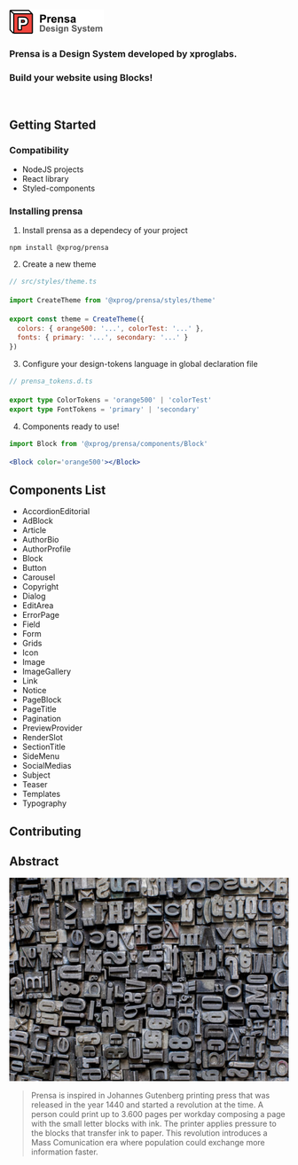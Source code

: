 
<br/>

![Prensa Logo](./public/prensaLogo.png)

### Prensa is a Design System developed by xproglabs.
### Build your website using Blocks!

<br/>

## Getting Started

### Compatibility
- NodeJS projects
- React library
- Styled-components

### Installing prensa

1. Install prensa as a dependecy of your project
```shell
npm install @xprog/prensa
```

2. Create a new theme
```jsx
// src/styles/theme.ts

import CreateTheme from '@xprog/prensa/styles/theme'

export const theme = CreateTheme({
  colors: { orange500: '...', colorTest: '...' },
  fonts: { primary: '...', secondary: '...' }
})
```

3. Configure your design-tokens language in global declaration file
```ts
// prensa_tokens.d.ts

export type ColorTokens = 'orange500' | 'colorTest' 
export type FontTokens = 'primary' | 'secondary'
```

4. Components ready to use!
```jsx
import Block from '@xprog/prensa/components/Block'

<Block color='orange500'></Block>
```

## Components List
- AccordionEditorial
- AdBlock
- Article
- AuthorBio
- AuthorProfile
- Block
- Button
- Carousel
- Copyright
- Dialog
- EditArea
- ErrorPage
- Field
- Form
- Grids
- Icon
- Image
- ImageGallery
- Link
- Notice
- PageBlock
- PageTitle
- Pagination
- PreviewProvider
- RenderSlot
- SectionTitle
- SideMenu
- SocialMedias
- Subject
- Teaser
- Templates
- Typography

## Contributing

## Abstract

![Prensa Box](./public/lettersBox.jpeg)

> Prensa is inspired in Johannes Gutenberg printing press that was released in the year 1440 and started a revolution at the time. A person could print up to 3.600 pages per workday composing a page with the small letter blocks with ink. The printer applies pressure to the blocks that transfer ink to paper. This revolution introduces a Mass Comunication era where population could exchange more information faster.